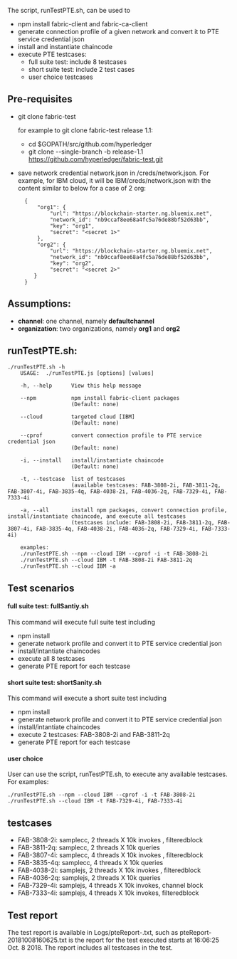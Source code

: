 The script, runTestPTE.sh, can be used to

* npm install fabric-client and fabric-ca-client
* generate connection profile of a given network and convert it to PTE service credential json
* install and instantiate chaincode
* execute PTE testcases:
    - full suite test: include 8 testcases
    - short suite test: include 2 test cases
    - user choice testcases


## Pre-requisites

* git clone fabric-test

    for example to git clone fabric-test release 1.1:
    - cd $GOPATH/src/github.com/hyperledger
    - git clone --single-branch -b release-1.1 https://github.com/hyperledger/fabric-test.git

* save network credential network.json in <cloud>/creds/network.json.  For example, for IBM cloud, it will be IBM/creds/network.json with the content similar to below for a case of 2 org:
   
        {
            "org1": {
                "url": "https://blockchain-starter.ng.bluemix.net",
                "network_id": "nb9ccaf8ee68a4fc5a76de88bf52d63bb",
                "key": "org1",
                "secret": "<secret 1>"
            },
            "org2": {
                "url": "https://blockchain-starter.ng.bluemix.net",
                "network_id": "nb9ccaf8ee68a4fc5a76de88bf52d63bb",
                "key": "org2",
                "secret": "<secret 2>"
           }
        }



## Assumptions:

* **channel**: one channel, namely **defaultchannel**
* **organization**: two organizations, namely **org1** and **org2**


## runTestPTE.sh:

    ./runTestPTE.sh -h
        USAGE:  ./runTestPTE.js [options] [values]

        -h, --help      View this help message

        --npm           npm install fabric-client packages
                        (Default: none)

        --cloud         targeted cloud [IBM]
                        (Default: none)

        --cprof         convert connection profile to PTE service credential json
                        (Default: none)

        -i, --install   install/instantiate chaincode
                        (Default: none)

        -t, --testcase  list of testcases
                        (available testcases: FAB-3808-2i, FAB-3811-2q, FAB-3807-4i, FAB-3835-4q, FAB-4038-2i, FAB-4036-2q, FAB-7329-4i, FAB-7333-4i

        -a, --all       install npm packages, convert connection profile, install/instantiate chaincode, and execute all testcases
                        (testcases include: FAB-3808-2i, FAB-3811-2q, FAB-3807-4i, FAB-3835-4q, FAB-4038-2i, FAB-4036-2q, FAB-7329-4i, FAB-7333-4i)

        examples:
        ./runTestPTE.sh --npm --cloud IBM --cprof -i -t FAB-3808-2i
        ./runTestPTE.sh --cloud IBM -t FAB-3808-2i FAB-3811-2q
        ./runTestPTE.sh --cloud IBM -a


## Test scenarios
#### full suite test: fullSantiy.sh

This command will execute full suite test including

- npm install
- generate network profile and convert it to PTE service credential json
- install/intantiate chaincodes
- execute all 8 testcases
- generate PTE report for each testcase

#### short suite test: shortSanity.sh

This command will execute a short suite test including

- npm install
- generate network profile and convert it to PTE service credential json
- install/intantiate chaincodes
- execute 2 testcases: FAB-3808-2i and FAB-3811-2q
- generate PTE report for each testcase

#### user choice

User can use the script, runTestPTE.sh, to execute any available testcases. For examples:

    ./runTestPTE.sh --npm --cloud IBM --cprof -i -t FAB-3808-2i
    ./runTestPTE.sh --cloud IBM -t FAB-7329-4i, FAB-7333-4i


## testcases

* FAB-3808-2i: samplecc, 2 threads X 10k invokes , filteredblock
* FAB-3811-2q: samplecc, 2 threads X 10k queries
* FAB-3807-4i: samplecc, 4 threads X 10k invokes , filteredblock
* FAB-3835-4q: samplecc, 4 threads X 10k queries
* FAB-4038-2i: samplejs, 2 threads X 10k invokes , filteredblock
* FAB-4036-2q: samplejs, 2 threads X 10k queries
* FAB-7329-4i: samplejs, 4 threads X 10k invokes, channel block
* FAB-7333-4i: samplejs, 4 threads X 10k invokes, filteredblock


## Test report

The test report is available in Logs/pteReport-<starting time of execution>.txt, such as pteReport-20181008160625.txt is the report for the test executed starts at 16:06:25 Oct. 8 2018.  The report includes all testcases in the test.
